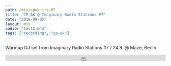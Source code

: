 ```yaml
---
path: /mix/cpak-irs-07
title: "CP-AK @ Imaginary Radio Stations #7"
date: "2018-09-05"
layout: mix
audio: "test2.m4a"
tags: ["recording", "cp-ak"]
---
```


Warmup DJ set from Imaginary Radio Stations #7 / 24.8. @ Maze, Berlin

<iframe width="100%" height="20" scrolling="no" frameborder="no" allow="autoplay" src="https://w.soundcloud.com/player/?url=https%3A//api.soundcloud.com/tracks/495602898&color=%231c1c1b&inverse=false&auto_play=true&show_user=true"></iframe>
